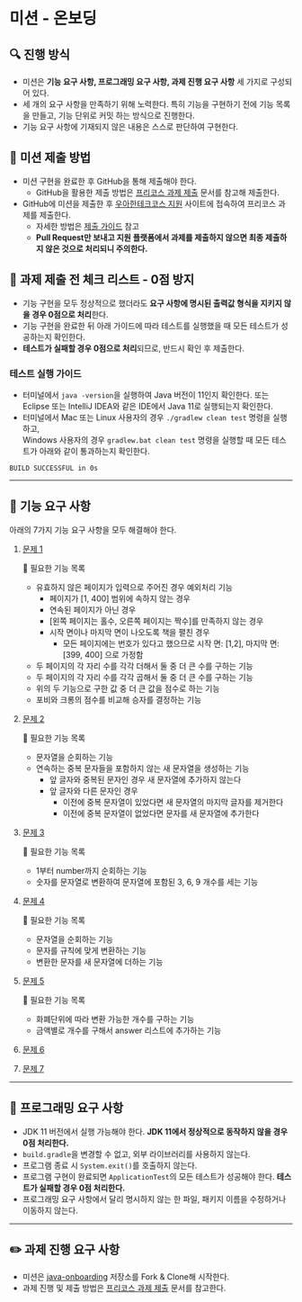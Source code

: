 # 미션 - 온보딩

## 🔍 진행 방식

- 미션은 **기능 요구 사항, 프로그래밍 요구 사항, 과제 진행 요구 사항** 세 가지로 구성되어 있다.
- 세 개의 요구 사항을 만족하기 위해 노력한다. 특히 기능을 구현하기 전에 기능 목록을 만들고, 기능 단위로 커밋 하는 방식으로 진행한다.
- 기능 요구 사항에 기재되지 않은 내용은 스스로 판단하여 구현한다.

## 📮 미션 제출 방법

- 미션 구현을 완료한 후 GitHub을 통해 제출해야 한다.
    - GitHub을 활용한 제출 방법은 [프리코스 과제 제출](https://github.com/woowacourse/woowacourse-docs/tree/master/precourse) 문서를 참고해
      제출한다.
- GitHub에 미션을 제출한 후 [우아한테크코스 지원](https://apply.techcourse.co.kr) 사이트에 접속하여 프리코스 과제를 제출한다.
    - 자세한 방법은 [제출 가이드](https://github.com/woowacourse/woowacourse-docs/tree/master/precourse#제출-가이드) 참고
    - **Pull Request만 보내고 지원 플랫폼에서 과제를 제출하지 않으면 최종 제출하지 않은 것으로 처리되니 주의한다.**

## 🚨 과제 제출 전 체크 리스트 - 0점 방지

- 기능 구현을 모두 정상적으로 했더라도 **요구 사항에 명시된 출력값 형식을 지키지 않을 경우 0점으로 처리**한다.
- 기능 구현을 완료한 뒤 아래 가이드에 따라 테스트를 실행했을 때 모든 테스트가 성공하는지 확인한다.
- **테스트가 실패할 경우 0점으로 처리**되므로, 반드시 확인 후 제출한다.

### 테스트 실행 가이드

- 터미널에서 `java -version`을 실행하여 Java 버전이 11인지 확인한다. 또는 Eclipse 또는 IntelliJ IDEA와 같은 IDE에서 Java 11로 실행되는지 확인한다.
- 터미널에서 Mac 또는 Linux 사용자의 경우 `./gradlew clean test` 명령을 실행하고,   
  Windows 사용자의 경우  `gradlew.bat clean test` 명령을 실행할 때 모든 테스트가 아래와 같이 통과하는지 확인한다.

```
BUILD SUCCESSFUL in 0s
```

---

## 🚀 기능 요구 사항
아래의 7가지 기능 요구 사항을 모두 해결해야 한다.

1. [문제 1](./docs/PROBLEM1.md)
   
   📌 필요한 기능 목록
   - 유효하지 않은 페이지가 입력으로 주어진 경우 예외처리 기능
     - 페이지가 [1, 400] 범위에 속하지 않는 경우
     - 연속된 페이지가 아닌 경우
     - [왼쪽 페이지는 홀수, 오른쪽 페이지는 짝수]를 만족하지 않는 경우
     - 시작 면이나 마지막 면이 나오도록 책을 펼친 경우
       - 모든 페이지에는 번호가 있다고 했으므로 시작 면: [1,2], 마지막 면: [399, 400] 으로 가정함
   - 두 페이지의 각 자리 수를 각각 더해서 둘 중 더 큰 수를 구하는 기능
   - 두 페이지의 각 자리 수를 각각 곱해서 둘 중 더 큰 수를 구하는 기능
   - 위의 두 기능으로 구한 값 중 더 큰 값을 점수로 하는 기능
   - 포비와 크롱의 점수를 비교해 승자를 결정하는 기능


3. [문제 2](./docs/PROBLEM2.md)

   📌 필요한 기능 목록
   - 문자열을 순회하는 기능
   - 연속하는 중복 문자들을 포함하지 않는 새 문자열을 생성하는 기능
     - 앞 글자와 중복된 문자인 경우 새 문자열에 추가하지 않는다
     - 앞 글자와 다른 문자인 경우 
       - 이전에 중복 문자열이 있었다면 새 문자열의 마지막 글자를 제거한다
       - 이전에 중복 문자열이 없었다면 문자를 새 문자열에 추가한다
   

4. [문제 3](./docs/PROBLEM3.md)

   📌 필요한 기능 목록
   - 1부터 number까지 순회하는 기능
   - 숫자를 문자열로 변환하여 문자열에 포함된 3, 6, 9 개수를 세는 기능
   

5. [문제 4](./docs/PROBLEM4.md)

   📌 필요한 기능 목록
   - 문자열을 순회하는 기능
   - 문자를 규칙에 맞게 변환하는 기능
   - 변환한 문자를 새 문자열에 더하는 기능
   

6. [문제 5](./docs/PROBLEM5.md)

   📌 필요한 기능 목록
   - 화폐단위에 따라 변환 가능한 개수를 구하는 기능
   - 금액별로 개수를 구해서 answer 리스트에 추가하는 기능


7. [문제 6](./docs/PROBLEM6.md)
8. [문제 7](./docs/PROBLEM7.md)

---

## 🎯 프로그래밍 요구 사항

- JDK 11 버전에서 실행 가능해야 한다. **JDK 11에서 정상적으로 동작하지 않을 경우 0점 처리한다.**
- `build.gradle`을 변경할 수 없고, 외부 라이브러리를 사용하지 않는다.
- 프로그램 종료 시 `System.exit()`를 호출하지 않는다.
- 프로그램 구현이 완료되면 `ApplicationTest`의 모든 테스트가 성공해야 한다. **테스트가 실패할 경우 0점 처리한다.**
- 프로그래밍 요구 사항에서 달리 명시하지 않는 한 파일, 패키지 이름을 수정하거나 이동하지 않는다.

---

## ✏️ 과제 진행 요구 사항

- 미션은 [java-onboarding](https://github.com/woowacourse-precourse/java-onboarding) 저장소를 Fork & Clone해 시작한다.
- 과제 진행 및 제출 방법은 [프리코스 과제 제출](https://github.com/woowacourse/woowacourse-docs/tree/master/precourse) 문서를 참고한다.
